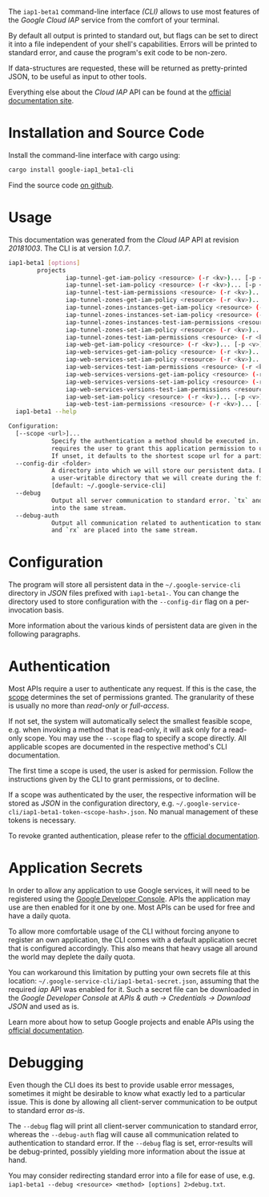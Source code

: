 <!---
DO NOT EDIT !
This file was generated automatically from 'src/mako/cli/README.md.mako'
DO NOT EDIT !
-->
The `iap1-beta1` command-line interface *(CLI)* allows to use most features of the *Google Cloud IAP* service from the comfort of your terminal.

By default all output is printed to standard out, but flags can be set to direct it into a file independent of your shell's
capabilities. Errors will be printed to standard error, and cause the program's exit code to be non-zero.

If data-structures are requested, these will be returned as pretty-printed JSON, to be useful as input to other tools.

Everything else about the *Cloud IAP* API can be found at the
[official documentation site](https://cloud.google.com/iap).

# Installation and Source Code

Install the command-line interface with cargo using:

```bash
cargo install google-iap1_beta1-cli
```

Find the source code [on github](https://github.com/Byron/google-apis-rs/tree/master/gen/iap1_beta1-cli).

# Usage

This documentation was generated from the *Cloud IAP* API at revision *20181003*. The CLI is at version *1.0.7*.

```bash
iap1-beta1 [options]
        projects
                iap-tunnel-get-iam-policy <resource> (-r <kv>)... [-p <v>]... [-o <out>]
                iap-tunnel-set-iam-policy <resource> (-r <kv>)... [-p <v>]... [-o <out>]
                iap-tunnel-test-iam-permissions <resource> (-r <kv>)... [-p <v>]... [-o <out>]
                iap-tunnel-zones-get-iam-policy <resource> (-r <kv>)... [-p <v>]... [-o <out>]
                iap-tunnel-zones-instances-get-iam-policy <resource> (-r <kv>)... [-p <v>]... [-o <out>]
                iap-tunnel-zones-instances-set-iam-policy <resource> (-r <kv>)... [-p <v>]... [-o <out>]
                iap-tunnel-zones-instances-test-iam-permissions <resource> (-r <kv>)... [-p <v>]... [-o <out>]
                iap-tunnel-zones-set-iam-policy <resource> (-r <kv>)... [-p <v>]... [-o <out>]
                iap-tunnel-zones-test-iam-permissions <resource> (-r <kv>)... [-p <v>]... [-o <out>]
                iap-web-get-iam-policy <resource> (-r <kv>)... [-p <v>]... [-o <out>]
                iap-web-services-get-iam-policy <resource> (-r <kv>)... [-p <v>]... [-o <out>]
                iap-web-services-set-iam-policy <resource> (-r <kv>)... [-p <v>]... [-o <out>]
                iap-web-services-test-iam-permissions <resource> (-r <kv>)... [-p <v>]... [-o <out>]
                iap-web-services-versions-get-iam-policy <resource> (-r <kv>)... [-p <v>]... [-o <out>]
                iap-web-services-versions-set-iam-policy <resource> (-r <kv>)... [-p <v>]... [-o <out>]
                iap-web-services-versions-test-iam-permissions <resource> (-r <kv>)... [-p <v>]... [-o <out>]
                iap-web-set-iam-policy <resource> (-r <kv>)... [-p <v>]... [-o <out>]
                iap-web-test-iam-permissions <resource> (-r <kv>)... [-p <v>]... [-o <out>]
  iap1-beta1 --help

Configuration:
  [--scope <url>]...
            Specify the authentication a method should be executed in. Each scope
            requires the user to grant this application permission to use it.
            If unset, it defaults to the shortest scope url for a particular method.
  --config-dir <folder>
            A directory into which we will store our persistent data. Defaults to
            a user-writable directory that we will create during the first invocation.
            [default: ~/.google-service-cli]
  --debug
            Output all server communication to standard error. `tx` and `rx` are placed
            into the same stream.
  --debug-auth
            Output all communication related to authentication to standard error. `tx`
            and `rx` are placed into the same stream.

```

# Configuration

The program will store all persistent data in the `~/.google-service-cli` directory in *JSON* files prefixed with `iap1-beta1-`.  You can change the directory used to store configuration with the `--config-dir` flag on a per-invocation basis.

More information about the various kinds of persistent data are given in the following paragraphs.

# Authentication

Most APIs require a user to authenticate any request. If this is the case, the [scope][scopes] determines the 
set of permissions granted. The granularity of these is usually no more than *read-only* or *full-access*.

If not set, the system will automatically select the smallest feasible scope, e.g. when invoking a
method that is read-only, it will ask only for a read-only scope. 
You may use the `--scope` flag to specify a scope directly. 
All applicable scopes are documented in the respective method's CLI documentation.

The first time a scope is used, the user is asked for permission. Follow the instructions given 
by the CLI to grant permissions, or to decline.

If a scope was authenticated by the user, the respective information will be stored as *JSON* in the configuration
directory, e.g. `~/.google-service-cli/iap1-beta1-token-<scope-hash>.json`. No manual management of these tokens
is necessary.

To revoke granted authentication, please refer to the [official documentation][revoke-access].

# Application Secrets

In order to allow any application to use Google services, it will need to be registered using the 
[Google Developer Console][google-dev-console]. APIs the application may use are then enabled for it
one by one. Most APIs can be used for free and have a daily quota.

To allow more comfortable usage of the CLI without forcing anyone to register an own application, the CLI
comes with a default application secret that is configured accordingly. This also means that heavy usage
all around the world may deplete the daily quota.

You can workaround this limitation by putting your own secrets file at this location: 
`~/.google-service-cli/iap1-beta1-secret.json`, assuming that the required *iap* API 
was enabled for it. Such a secret file can be downloaded in the *Google Developer Console* at 
*APIs & auth -> Credentials -> Download JSON* and used as is.

Learn more about how to setup Google projects and enable APIs using the [official documentation][google-project-new].


# Debugging

Even though the CLI does its best to provide usable error messages, sometimes it might be desirable to know
what exactly led to a particular issue. This is done by allowing all client-server communication to be 
output to standard error *as-is*.

The `--debug` flag will print all client-server communication to standard error, whereas the `--debug-auth` flag
will cause all communication related to authentication to standard error.
If the `--debug` flag is set, error-results will be debug-printed, possibly yielding more information about the 
issue at hand.

You may consider redirecting standard error into a file for ease of use, e.g. `iap1-beta1 --debug <resource> <method> [options] 2>debug.txt`.


[scopes]: https://developers.google.com/+/api/oauth#scopes
[revoke-access]: http://webapps.stackexchange.com/a/30849
[google-dev-console]: https://console.developers.google.com/
[google-project-new]: https://developers.google.com/console/help/new/